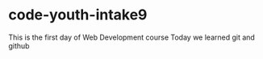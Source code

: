 # code-youth-intake9
This is the first day of Web Development course
Today we learned git and github
